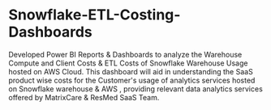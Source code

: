 # Snowflake-ETL-Costing-Dashboards
Developed Power BI Reports & Dashboards to analyze the Warehouse Compute and Client Costs &amp; ETL Costs of Snowflake Warehouse Usage hosted on AWS Cloud. This dashboard will aid in understanding the SaaS product wise costs for the Customer's usage of analytics services hosted on Snowflake warehouse & AWS , providing relevant data analytics services offered by MatrixCare & ResMed SaaS Team. 
